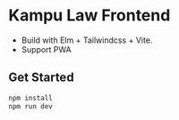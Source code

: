 # Kampu Law Frontend

- Build with Elm + Tailwindcss + Vite.
- Support PWA

## Get Started

```bash
npm install
npm run dev
```
